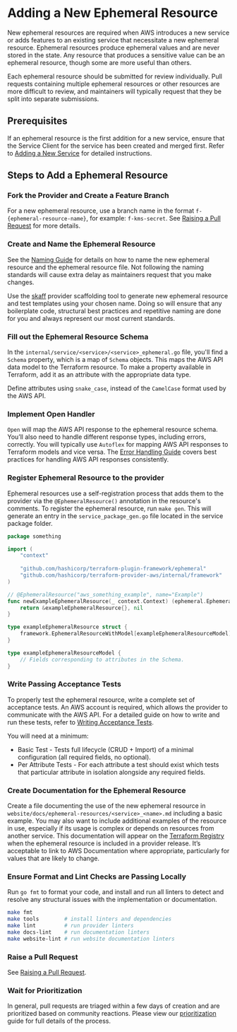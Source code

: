 <!-- markdownlint-configure-file { "code-block-style": false } -->
# Adding a New Ephemeral Resource

New ephemeral resources are required when AWS introduces a new service or adds features to an existing service that necessitate a new ephemeral resource. Ephemeral resources produce ephemeral values and are never stored in the state. Any resource that produces a sensitive value can be an ephemeral resource, though some are more useful than others.

Each ephemeral resource should be submitted for review individually. Pull requests containing multiple ephemeral resources or other resources are more difficult to review, and maintainers will typically request that they be split into separate submissions.

## Prerequisites

If an ephemeral resource is the first addition for a new service, ensure that the Service Client for the service has been created and merged first. Refer to [Adding a New Service](add-a-new-service.md) for detailed instructions.

## Steps to Add a Ephemeral Resource

### Fork the Provider and Create a Feature Branch

For a new ephemeral resource, use a branch name in the format `f-{ephemeral-resource-name}`, for example: `f-kms-secret`. See [Raising a Pull Request](raising-a-pull-request.md) for more details.

### Create and Name the Ephemeral Resource

See the [Naming Guide](naming.md#resources-and-data-sources) for details on how to name the new ephemeral resource and the ephemeral resource file. Not following the naming standards will cause extra delay as maintainers request that you make changes.

Use the [skaff](skaff.md) provider scaffolding tool to generate new ephemeral resource and test templates using your chosen name. Doing so will ensure that any boilerplate code, structural best practices and repetitive naming are done for you and always represent our most current standards.

### Fill out the Ephemeral Resource Schema

In the `internal/service/<service>/<service>_ephemeral.go` file, you'll find a `Schema` property, which is a map of `Schema` objects. This maps the AWS API data model to the Terraform resource. To make a property available in Terraform, add it as an attribute with the appropriate data type.

Define attributes using `snake_case`, instead of the `CamelCase` format used by the AWS API.

### Implement Open Handler

`Open` will map the AWS API response to the ephemeral resource schema. You’ll also need to handle different response types, including errors, correctly. You will typically use `Autoflex` for mapping AWS API responses to Terraform models and vice versa. The [Error Handling Guide](error-handling.md) covers best practices for handling AWS API responses consistently.

### Register Ephemeral Resource to the provider

Ephemeral resources use a self-registration process that adds them to the provider via the `@EphemeralResource()` annotation in the resource's comments. To register the ephemeral resource, run `make gen`. This will generate an entry in the `service_package_gen.go` file located in the service package folder.

```go
package something

import (
	"context"
	
	"github.com/hashicorp/terraform-plugin-framework/ephemeral"
	"github.com/hashicorp/terraform-provider-aws/internal/framework"
)

// @EphemeralResource("aws_something_example", name="Example")
func newExampleEphemeralResource(_ context.Context) (ephemeral.EphemeralResourceWithConfigure, error) {
	return &exampleEphemeralResource{}, nil
}

type exampleEphemeralResource struct {
	framework.EphemeralResourceWithModel[exampleEphemeralResourceModel]
}

type exampleEphemeralResourceModel {
	// Fields corresponding to attributes in the Schema.
}
```

### Write Passing Acceptance Tests

To properly test the ephemeral resource, write a complete set of acceptance tests. An AWS account is required, which allows the provider to communicate with the AWS API. For a detailed guide on how to write and run these tests, refer to [Writing Acceptance Tests](running-and-writing-acceptance-tests.md).

You will need at a minimum:

- Basic Test - Tests full lifecycle (CRUD + Import) of a minimal configuration (all required fields, no optional).
- Per Attribute Tests - For each attribute a test should exist which tests that particular attribute in isolation alongside any required fields.

### Create Documentation for the Ephemeral Resource

Create a file documenting the use of the new ephemeral resource in `website/docs/ephemeral-resources/<service>_<name>.md` including a basic example. You may also want to include additional examples of the resource in use, especially if its usage is complex or depends on resources from another service. This documentation will appear on the [Terraform Registry](https://registry.terraform.io/providers/hashicorp/aws/latest) when the ephemeral resource is included in a provider release. It’s acceptable to link to AWS Documentation where appropriate, particularly for values that are likely to change.

### Ensure Format and Lint Checks are Passing Locally

Run `go fmt` to format your code, and install and run all linters to detect and resolve any structural issues with the implementation or documentation.

```sh
make fmt
make tools        # install linters and dependencies
make lint         # run provider linters
make docs-lint    # run documentation linters
make website-lint # run website documentation linters
```

### Raise a Pull Request

See [Raising a Pull Request](raising-a-pull-request.md).

### Wait for Prioritization

In general, pull requests are triaged within a few days of creation and are prioritized based on community reactions. Please view our [prioritization](prioritization.md) guide for full details of the process.
